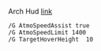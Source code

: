 Arch Hud [link](https://github.com/Archaegeo/Archaegeo-Orbital-Hud/blob/master/UserSettings.md)  
```
/G AtmoSpeedAssist true  
/G AtmoSpeedLimit 1400  
/G TargetHoverHeight  10  
```
